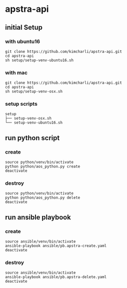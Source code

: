 # apstra-api

## initial Setup 

### with ubuntu16

```
git clone https://github.com/kimcharli/apstra-api.git
cd apstra-api
sh setup/setup-venv-ubuntu16.sh
```

### with mac

```
git clone https://github.com/kimcharli/apstra-api.git
cd apstra-api
sh setup/setup-venv-osx.sh
```

### setup scripts

```
setup
├── setup-venv-osx.sh
└── setup-venv-ubuntu16.sh
```

## run python script

### create
```
source python/venv/bin/activate
python python/aos_python.py create
deactivate
```

### destroy
```
source python/venv/bin/activate
python python/aos_python.py delete
deactivate
```

## run ansible playbook

### create
```
source ansible/venv/bin/activate
ansible-playbook ansible/pb.apstra-create.yaml
deactivate
```

### destroy
```
source ansible/venv/bin/activate
ansible-playbook ansible/pb.apstra-delete.yaml
deactivate
```









